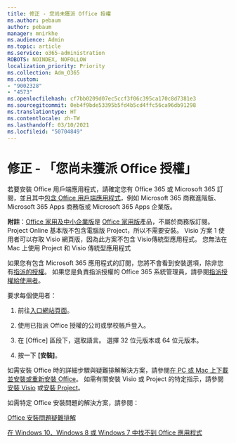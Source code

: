 ```yaml
---
title: 修正 - 您尚未獲派 Office 授權
ms.author: pebaum
author: pebaum
manager: mnirkhe
ms.audience: Admin
ms.topic: article
ms.service: o365-administration
ROBOTS: NOINDEX, NOFOLLOW
localization_priority: Priority
ms.collection: Adm_O365
ms.custom:
- "9002328"
- "4573"
ms.openlocfilehash: cf7bb0209d07ec5ccf3f06c395ca170c8d7381e3
ms.sourcegitcommit: 0eb4f9bde53395b5fd4b5cd4ffc56ca96db91298
ms.translationtype: HT
ms.contentlocale: zh-TW
ms.lasthandoff: 03/10/2021
ms.locfileid: "50704849"
---
```

# <a name="fix---you-currently-have-not-been-assigned-an-office-license"></a>修正 - 「您尚未獲派 Office 授權」

若要安裝 Office 用戶端應用程式，請確定您有 Office 365 或 Microsoft 365 訂閱，並且其中[包含 Office 用戶端應用程式](https://support.office.com/article/office-for-home-and-office-for-business-plans-28cbc8cf-1332-4f04-9123-9b660abb629e)，例如 Microsoft 365 商務進階版、Microsoft 365 Apps 商務版或 Microsoft 365 Apps 企業版。

**附註**：[Office 家用及中小企業版](https://support.microsoft.com/office/office-for-home-and-office-for-business-plans-28cbc8cf-1332-4f04-9123-9b660abb629e)是 [Office 家用版](https://support.office.com/article/28cbc8cf-1332-4f04-9123-9b660abb629e?wt.mc_id=Alchemy_ClientDIA)產品，不屬於商務版訂閱。 Project Online 基本版不包含電腦版 Project，所以不需要安裝。 Visio 方案 1 使用者可以存取 Visio 網頁版，因為此方案不包含 Visio傳統型應用程式。 您無法在 Mac 上使用 Project 和 Visio 傳統型應用程式

如果您有包含 Microsoft 365 應用程式的訂閱，您將不會看到安裝選項，除非您有[指派的授權](https://support.office.com/article/what-office-365-business-product-or-license-do-i-have-f8ab5e25-bf3f-4a47-b264-174b1ee925fd?wt.mc_id=scl_installoffice_home)。 如果您是負責指派授權的 Office 365 系統管理員，請參閱[指派授權給使用者](https://support.office.com/article/assign-licenses-to-users-in-office-365-for-business-997596b5-4173-4627-b915-36abac6786dc?wt.mc_id=scl_installoffice_home)。

要求每個使用者：

1. 前往[入口網站頁面](https://portal.office.com/OLS/MySoftware.aspx)。

2. 使用已指派 Office 授權的公司或學校帳戶登入。

3. 在 [Office] 區段下，選取語言。 選擇 32 位元版本或 64 位元版本。

4. 按一下 **[安裝]**。

如需安裝 Office 時的詳細步驟與疑難排解解決方案，請參閱[在 PC 或 Mac 上下載並安裝或重新安裝 Office](https://support.office.com/article/4414eaaf-0478-48be-9c42-23adc4716658?wt.mc_id=Alchemy_ClientDIA)。 如需有關安裝 Visio 或 Project 的特定指示，請參閱[安裝 Visio](https://support.office.com/article/f98f21e3-aa02-4827-9167-ddab5b025710) 或[安裝 Project](https://support.office.com/article/7059249b-d9fe-4d61-ab96-5c5bf435f281)。

如需特定 Office 安裝問題的解決方案，請參閱：

[Office 安裝問題疑難排解](https://support.office.com/article/35ff2def-e0b2-4dac-9784-4cf212c1f6c2#BKMK_ErrorMessages)

[在 Windows 10、Windows 8 或 Windows 7 中找不到 Office 應用程式](https://support.office.com/article/can-t-find-office-applications-in-windows-10-windows-8-or-windows-7-907ce545-6ae8-459b-8d9d-de6764a635d6)
